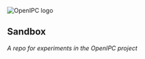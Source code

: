 ![OpenIPC logo][logo]

## Sandbox
_A repo for experiments in the OpenIPC project_

[logo]: https://openipc.org/assets/openipc-logo-black.svg
